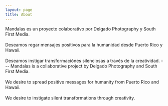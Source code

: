 ```yaml
---
layout: page
title: About
---
```


<p class="message">
  Mandalas es un proyecto colaborativo por Delgado Photography y South First Media.<br><br>Deseamos regar mensajes positivos para la humanidad desde Puerto Rico y Hawaii.<br><br>Deseamos instigar transformaciónes silenciosas a través de la creatividad.
  ---
  Mandalas is a collaborative project by Delgado Photography and South First Media.<br><br>We desire to spread positive messages for humanity from Puerto Rico and Hawaii.<br><br>We desire to instigate silent transformations through creativity.
</p>

